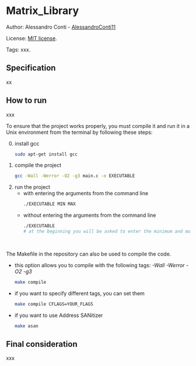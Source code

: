 # Matrix_Library


Author: Alessandro Conti - [AlessandroConti11](https://github.com/AlessandroConti11)

License: [MIT license](LICENSE).

Tags: xxx.


## Specification

xx


## How to run

xxx

To ensure that the project works properly, you must compile it and run it in a Unix environment from the terminal by following these steps:

0. install gcc
    ```bash
    sudo apt-get install gcc 
    ```
1. compile the project
    ```bash
    gcc -Wall -Werror -O2 -g3 main.c -o EXECUTABLE 
    ```
2. run the project
    - with entering the arguments from the command line
      ```bash
      ./EXECUTABLE MIN MAX
      ```
    - without entering the arguments from the command line
      ```bash
      ./EXECUTABLE
      # at the beginning you will be asked to enter the minimum and maximum value
      ```


<br>

The Makefile in the repository can also be used to compile the code.
- this option allows you to compile with the following tags: *-Wall -Werror -O2 -g3*
    ```bash
    make compile
    ```
- if you want to specify different tags, you can set them
   ```bash
   make compile CFLAGS=YOUR_FLAGS
   ```
- if you want to use Address SANitizer
    ```bash
    make asan
    ```


## Final consideration

xxx